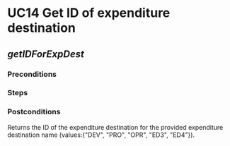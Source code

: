 # UC14 Get ID of expenditure destination
## <i>getIDForExpDest</i>

### Preconditions
### Steps

### Postconditions
Returns the ID of the expenditure destination for the provided expenditure 
destination name (values:{"DEV", "PRO", "OPR", "ED3", "ED4"}).

